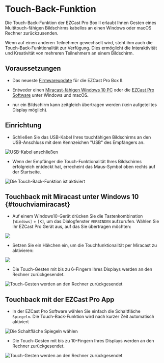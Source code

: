 # Touch-Back-Funktion

Die Touch-Back-Funktion der EZCast Pro Box II erlaubt Ihnen Gesten eines Multitouch-fähigen Bildschirms kabellos an einen Windows oder macOS Rechner zurückzusenden.

Wenn auf einen anderen Teilnehmer gewechselt wird, steht ihm auch die Touch-Back-Funktionalität zur Verfügung. Dies ermöglicht die Interaktivität und Kreativität von mehreren Teilnehmern an einem Bildschirm.


## Voraussetzungen

* Das neueste [Firmwareupdate](firmware-upgrade.md) für die EZCast Pro Box II.

* Entweder einen [Miracast-fähigen Windows 10 PC](#touchviamiracast) oder die [EZCast Pro Software](quickstart.md#InstallSoftware) unter Windows und macOS.

* nur ein Bildschirm kann zeitgleich übertragen werden (kein aufgeteiltes Display möglich).

## Einrichtung

* Schließen Sie das USB-Kabel Ihres touchfähigen Bildschirms an den USB-Anschluss mit dem Kennzeichen "USB" des Empfängers an.

![USB-Kabel anschließen](/assets/img/IMG_4504_M.png) 

* Wenn der Empfänger die Touch-Funktionalität Ihres Bildschirms erfolgreich entdeckt hat, errecheint das Maus-Symbol oben rechts auf der Startseite.

![Die Touch-Back-Funktion ist aktiviert](/assets/img/B10_TouchBack_enabled.png)

## Touchback mit Miracast unter Windows 10 {#touchviamiracast}

* Auf einem Windows10-Gerät drücken Sie die Tastenkombination `[Windows]` + `[K]`, um das Dialogfenster `VERBINDEN` aufzurufen. Wählen Sie Ihr EZCast Pro Gerät aus, auf das Sie übertragen möchten:

![](/assets/img/Windows_Miracast_Select_B10_Device.png)

* Setzen Sie ein Häkchen ein, um die Touchfunktionalität per Miracast zu aktivieren:

![](/assets/img/Windows_Miracast_connect.png)

* Die Touch-Gesten mit bis zu 6-Fingern Ihres Displays werden an den Rechner zurückgesendet.

![Touch-Gesten werden an den Rechner zurückgesendet](/assets/img/B10_TouchBack_using.png)

## Touchback mit der EZCast Pro App

* In der EZCast Pro Software wählen Sie einfach die Schaltfläche `Spiegeln`. Die Touch-Back-Funktion wird nach kurzer Zeit automatisch aktiviert

![Die Schaltfläche Spiegeln wählen](/assets/img/ProApp_Spiegeln.png)

* Die Touch-Gesten mit bis zu 10-Fingern Ihres Displays werden an den Rechner zurückgesendet.

![Touch-Gesten werden an den Rechner zurückgesendet](/assets/img/B10_TouchBack_using.png)